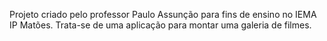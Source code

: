 Projeto criado pelo professor Paulo Assunção para fins de ensino no IEMA IP Matões.
Trata-se de uma aplicação para montar uma galeria de filmes. 
